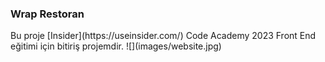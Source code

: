 <h3>Wrap Restoran</h3> 
Bu proje [Insider](https://useinsider.com/)
Code Academy 2023 Front End eğitimi için bitiriş projemdir.
![](images/website.jpg)